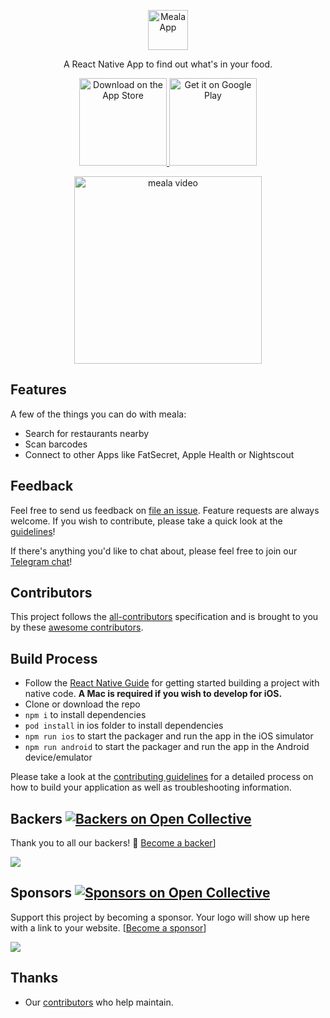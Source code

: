 <p align="center">
  <a href="heymeala.com" target="_blank" rel="nofollow">
  <img src="https://usercontent.one/wp/www.heymeala.com/wp-content/uploads/2019/08/heymeala.png" alt="Meala App" height="64">
  </a>
  <p align="center">A React Native App to find out what's in your food.<p>

  <p align="center">
  <a href="https://testflight.apple.com/join/ZAap8y2g" target="_blank"  rel="nofollow">
    <img alt="Download on the App Store" title="App Store" src="https://camo.githubusercontent.com/8d5ff228b00f3f1a8b991522b6bafc9d58ae6806dbb6d508c1d7baa1058bb879/687474703a2f2f692e696d6775722e636f6d2f306e327a7148442e706e67" width="140" data-canonical-src="http://i.imgur.com/0n2zqHD.png" style="max-width:100%;">
  </a>
  <a href="https://play.google.com/store/apps/details?id=com.heymeala" target="_blank"  rel="nofollow">
    <img alt="Get it on Google Play" title="Google Play" src="https://camo.githubusercontent.com/5d52fd0703fc06d3af542709e3e963348aa134a94b7c55d104d301f7d470df7f/687474703a2f2f692e696d6775722e636f6d2f6d74475250754d2e706e67" width="140" data-canonical-src="http://i.imgur.com/mtGRPuM.png" style="max-width:100%;">
  </a>
</p>
<p align="center"> 
 <a href="https://youtu.be/SE3NB44ZiPM" target="_blank" rel="nofollow">
  <img src="https://usercontent.one/wp/www.heymeala.com/wp-content/uploads/2019/09/meala_app_screens.png" alt="meala video" height="300">
  </a>
</p>

## Features

A few of the things you can do with meala:

* Search for restaurants nearby
* Scan barcodes
* Connect to other Apps like FatSecret, Apple Health or Nightscout

## Feedback

Feel free to send us feedback on [file an issue](https://github.com/heymeala/meala-app/issues/new). Feature requests are always welcome. If you wish to contribute, please take a quick look at the [guidelines](./CONTRIBUTING.md)!

If there's anything you'd like to chat about, please feel free to join our [Telegram chat](https://t.me/heymeala)!

## Contributors

This project follows the [all-contributors](https://github.com/kentcdodds/all-contributors) specification and is brought to you by these [awesome contributors](./CONTRIBUTORS.md).

## Build Process

- Follow the [React Native Guide](https://facebook.github.io/react-native/docs/getting-started.html) for getting started building a project with native code. **A Mac is required if you wish to develop for iOS.**
- Clone or download the repo
- `npm i` to install dependencies
- `pod install` in ios folder to install dependencies
- `npm run ios` to start the packager and run the app in the iOS simulator
- `npm run android` to start the packager and run the app in the Android device/emulator

Please take a look at the [contributing guidelines](./CONTRIBUTING.md) for a detailed process on how to build your application as well as troubleshooting information.

## Backers [![Backers on Open Collective](https://opencollective.com/heymeala/backers/badge.svg)](#backers)

Thank you to all our backers! 🙏 [Become a backer](https://opencollective.com/heymeala#backer)]

<a href="https://opencollective.com/heymeala#backers" target="_blank"><img src="https://opencollective.com/heymeala/backers.svg?width=890"></a>

## Sponsors [![Sponsors on Open Collective](https://opencollective.com/heymeala/sponsors/badge.svg)](#sponsors)

Support this project by becoming a sponsor. Your logo will show up here with a link to your website. [[Become a sponsor](https://opencollective.com/git-point#sponsor)]

<a href="https://opencollective.com/heymeala#sponsor" target="_blank"><img src="https://opencollective.com/heymeala/sponsor.svg?width=890"></a>


## Thanks

- Our [contributors](https://github.com/heymeala/meala-app/network/dependencies) who help maintain.
